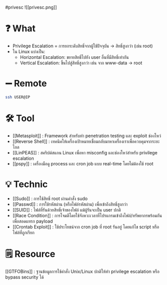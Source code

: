 #privesc 
![[privesc.png]]
# ❓ What
- Privilege Escalation = การยกระดับสิทธิ์จากผู้ใช้ปัจจุบัน → สิทธิ์สูงกว่า (เช่น root)
- ใน Linux แบ่งเป็น:
    - Horizontal Escalation: ขยายสิทธิ์ไปยัง user อื่นที่มีสิทธิ์เท่ากัน
    - Vertical Escalation: ขึ้นไปสู่สิทธิ์สูงกว่า เช่น จาก www-data → root
# ➖ Remote
```bash
ssh USER@IP
```
# 🛠️ Tool
- [[Metasploit]] : Framework สำหรับทำ penetration testing และ exploit ช่องโหว่
- [[Reverse Shell]] : เทคนิคให้เครื่องเป้าหมายเชื่อมกลับมาหาเครื่องเราเพื่อควบคุมจากระยะไกล
- [[LinPEAS]] : สคริปต์สแกน Linux เพื่อหา misconfig และช่องโหว่สำหรับ privilege escalation
- [[pspy]] : เครื่องมือดู process และ cron job แบบ real-time โดยไม่ต้องใช้ root
# 💡 Technic
- [[Sudo]] : การใช้สิทธิ์ root ผ่านคำสั่ง sudo
- [[Passwd]] : การใช้รหัสผ่าน (หรือไฟล์รหัสผ่าน) เพื่อเข้าถึงสิทธิ์สูงกว่า
- [[SUID]] : ไฟล์ที่รันด้วยสิทธิ์เจ้าของไฟล์ แม้ผู้รันจะเป็น user ปกติ
- [[Race Condition]] : การโจมตีโดยใช้จังหวะเวลาที่โปรแกรมเข้าถึงไฟล์/ทรัพยากรพร้อมกัน เพื่อสอดแทรก payload
- [[Crontab Exploit]] : ใช้ประโยชน์จาก cron job ที่ root รันอยู่ โดยแก้ไข script หรือไฟล์ที่ถูกเรียก
# 🗒️ Resource
[[GTFOBins]] : ฐานข้อมูลการใช้คำสั่ง Unix/Linux ปกติให้ทำ privilege escalation หรือ bypass security ได้